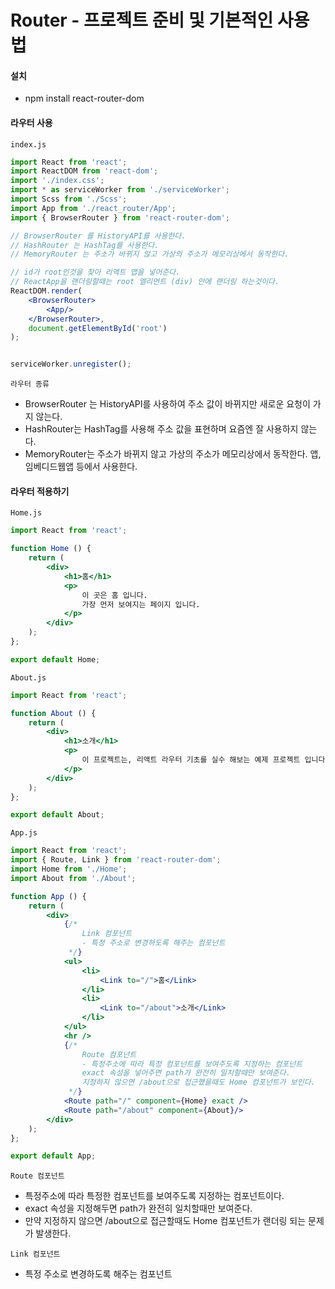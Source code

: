 # Router - 프로젝트 준비 및 기본적인 사용법

#### 설치
- npm install react-router-dom

#### 라우터 사용

`index.js`
```jsx
import React from 'react';
import ReactDOM from 'react-dom';
import './index.css';
import * as serviceWorker from './serviceWorker';
import Scss from './Scss';
import App from './react_router/App';
import { BrowserRouter } from 'react-router-dom';

// BrowserRouter 를 HistoryAPI를 사용한다.
// HashRouter 는 HashTag를 사용한다.
// MemoryRouter 는 주소가 바뀌지 않고 가상의 주소가 메모리상에서 동작한다.

// id가 root인것을 찾아 리액트 앱을 넣어준다.
// ReactApp을 랜더링할때는 root 엘리먼트 (div) 안에 랜더링 하는것이다.
ReactDOM.render(
    <BrowserRouter>
        <App/>
    </BrowserRouter>,
    document.getElementById('root')
);


serviceWorker.unregister();
```

`라우터 종류`
- BrowserRouter 는 HistoryAPI를 사용하여 주소 값이 바뀌지만 새로운 요청이 가지 않는다.
- HashRouter는 HashTag를 사용해 주소 값을 표현하며 요즘엔 잘 사용하지 않는다.
- MemoryRouter는 주소가 바뀌지 않고 가상의 주소가 메모리상에서 동작한다. 앱, 임베디드웹앱 등에서 사용한다.

#### 라우터 적용하기
`Home.js`
```jsx
import React from 'react';

function Home () {
    return (
        <div>
            <h1>홈</h1>
            <p>
                이 곳은 홈 입니다.
                가장 먼저 보여지는 페이지 입니다.
            </p>
        </div>
    );
};

export default Home;
```

`About.js`
```jsx
import React from 'react';

function About () {
    return (
        <div>
            <h1>소개</h1>
            <p>
                이 프로젝트는, 리액트 라우터 기초를 실수 해보는 예제 프로젝트 입니다.
            </p>
        </div>
    );
};

export default About;
```

`App.js`
```jsx
import React from 'react';
import { Route, Link } from 'react-router-dom';
import Home from './Home';
import About from './About';

function App () {
    return (
        <div>
            {/* 
                Link 컴포넌트
                - 특정 주소로 변경하도록 해주는 컴포넌트
             */}
            <ul>
                <li>
                    <Link to="/">홈</Link>
                </li>
                <li>
                    <Link to="/about">소개</Link>
                </li>
            </ul>
            <hr />
            {/* 
                Route 컴포넌트
                - 특정주소에 따라 특정 컴포넌트를 보여주도록 지정하는 컴포넌트
                exact 속성을 넣어주면 path가 완전히 일치할때만 보여준다. 
                지정하지 않으면 /about으로 접근했을때도 Home 컴포넌트가 보인다.
             */}
            <Route path="/" component={Home} exact /> 
            <Route path="/about" component={About}/>
        </div>
    );
};

export default App;
```

`Route 컴포넌트`
- 특정주소에 따라 특정한 컴포넌트를 보여주도록 지정하는 컴포넌트이다.
- exact 속성을 지정해두면 path가 완전히 일치할때만 보여준다.
- 만약 지정하지 않으면 /about으로 접근할때도 Home 컴포넌트가 랜더링 되는 문제가 발생한다.

`Link 컴포넌트`
- 특정 주소로 변경하도록 해주는 컴포넌트